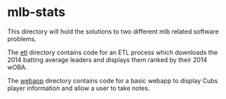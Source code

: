 # mlb-stats

This directory will hold the solutions to two different mlb related software problems.

The [etl](etl) directory contains code for an ETL process which downloads the 2014 batting average leaders and displays them ranked by their 2014 wOBA.

The [webapp](webapp) directory contains code for a basic webapp to display Cubs player information and allow a user to take notes.
